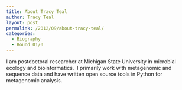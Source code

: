 ```yaml
---
title: About Tracy Teal
author: Tracy Teal
layout: post
permalink: /2012/09/about-tracy-teal/
categories:
  - Biography
  - Round 01/0
---
```

I am postdoctoral researcher at Michigan State University in microbial ecology and bioinformatics.  I primarily work with metagenomic and sequence data and have written open source tools in Python for metagenomic analysis.